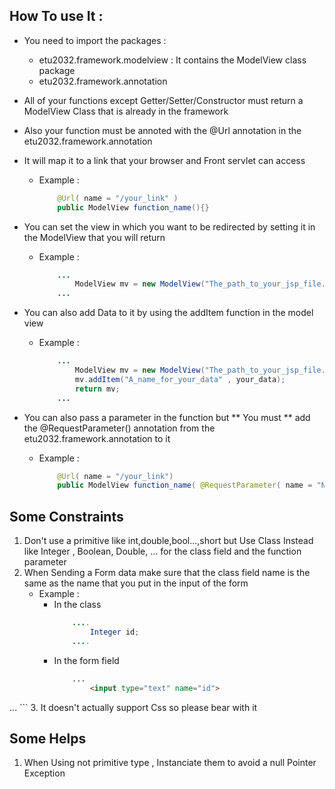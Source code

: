 
## How To use It :
- You need to import the packages :
    - etu2032.framework.modelview : 
  It contains the ModelView class package
    - etu2032.framework.annotation  

- All of your functions except Getter/Setter/Constructor must return a ModelView Class that is already in the framework
- Also your function must be annoted with the @Url annotation in the etu2032.framework.annotation
- It will map it to a link that your browser and Front servlet can access
    - Example :
        ```Java
            @Url( name = "/your_link" )
            public ModelView function_name(){}
        ```

- You can set the view in which you want to be redirected by setting it in the ModelView that you will return
    - Example :
        ```Java
            ...  
                ModelView mv = new ModelView("The_path_to_your_jsp_file.jsp");  
            ...
        ```

- You can also add Data to it by using the addItem function in the model view
    - Example :
        ```Java
            ...
                ModelView mv = new ModelView("The_path_to_your_jsp_file.jsp");
                mv.addItem("A_name_for_your_data" , your_data);
                return mv;
            ...
        ```

- You can also pass a parameter in the function but ** You must ** add the @RequestParameter() annotation from the etu2032.framework.annotation  to it
    - Example :
        ```Java
            @Url( name = "/your_link")
            public ModelView function_name( @RequestParameter( name = "Name_of_the_parameter_you_have_send" ) Integer id )
        ```

## Some Constraints
1. Don't use a primitive like int,double,bool...,short but Use Class Instead like Integer , Boolean, Double, ... for the class field and the function parameter
2. When Sending a Form data make sure that the class field name is the same as the name that you put in the input of the form
   -   Example :
        - In the class
            ```java
                ....
                    Integer id;
                ....
            ```
        - In the form field
            ```html
                ...
                    <input type="text" name="id">               
...
            ```
3. It doesn't actually support Css so please bear with it

## Some Helps
1. When Using not primitive type , Instanciate them to avoid a null Pointer Exception